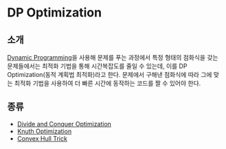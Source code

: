 # DP Optimization

## 소개

[Dynamic Programming](./dp.md)을 사용해 문제를 푸는 과정에서 특정 형태의 점화식을 갖는 문제들에서는 최적화 기법을 통해 시간복잡도를 줄일 수 있는데, 이를 DP Optimization(동적 계획법 최적화)라고 한다. 문제에서 구해낸 점화식에 따라 그에 맞는 최적화 기법을 사용하여 더 빠른 시간에 동작하는 코드를 짤 수 있어야 한다.

## 종류

* [Divide and Conquer Optimization](./divide-and-conquer-optimization.md)
* [Knuth Optimization](./knuth-optimization.md)
* [Convex Hull Trick](./convex-hull-trick.md)

